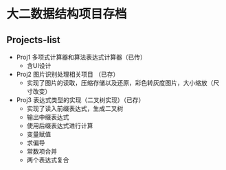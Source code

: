 # 大二数据结构项目存档
## Projects-list
- Proj1 多项式计算器和算法表达式计算器（已传）
  - 含UI设计
- Proj2 图片识别处理相关项目 （已存）
  - 实现了图片的读取，压缩存储以及还原，彩色转灰度图片，大小缩放（尺寸改变）
- Proj3 表达式类型的实现（二叉树实现）（已存）
  - 实现了读入前缀表达式，生成二叉树
  - 输出中缀表达式
  - 使用后缀表达式进行计算
  - 变量赋值
  - 求偏导
  - 常数项合并
  - 两个表达式复合

